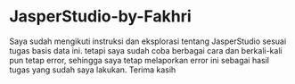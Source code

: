 # JasperStudio-by-Fakhri
Saya sudah mengikuti instruksi dan eksplorasi tentang JasperStudio sesuai tugas basis data ini. tetapi saya sudah coba berbagai cara dan berkali-kali pun tetap error, sehingga saya tetap melaporkan error ini sebagai hasil tugas yang sudah saya lakukan. Terima kasih
